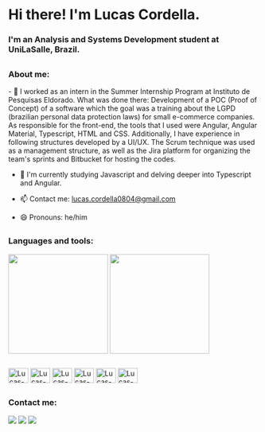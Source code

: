 <h1 >Hi there! I'm Lucas Cordella.</h1>

### I'm an Analysis and Systems Development student at UniLaSalle, Brazil. 

##
<h3>About me:</h3>
- 🔭 I worked as an intern in the Summer Internship Program at Instituto de Pesquisas Eldorado. What was done there: Development of a POC (Proof of Concept) of a software which the goal was a training about the LGPD (brazilian personal data protection laws) for small e-commerce companies. As responsible for the front-end, the tools that I used were Angular, Angular Material, Typescript, HTML and CSS. Additionally, I have experience in following structures developed by a UI/UX. The Scrum technique was used as a management structure, as well as the Jira platform for organizing the team's sprints and Bitbucket for hosting the codes.
  
- 🌱 I'm currently studying Javascript and delving deeper into Typescript and Angular. 
  
- 📫 Contact me: lucas.cordella0804@gmail.com
  
- 😄 Pronouns: he/him

##
<h3>Languages and tools:</h3>
<picture>
  <img height=200 align="center" src="https://github-readme-stats.vercel.app/api?username=lucascordella&show_icons=true&theme=cobalt" />
</picture>
<picture>
  <img height=200 align="center" src="https://github-readme-stats.vercel.app/api/top-langs?username=lucascordella&layout=compact&langs_count=8&card_width=320" />
</picture>

##
<div style="display: inline_block">
  <img align="center" alt="Lucas-HTML" height="30" width="40" src="https://cdn.jsdelivr.net/gh/devicons/devicon@latest/icons/html5/html5-original.svg" />
  <img align="center" alt="Lucas-CSS" height="30" width="40" src="https://cdn.jsdelivr.net/gh/devicons/devicon@latest/icons/css3/css3-original.svg" />
  <img align="center" alt="Lucas-Javascript" height="30" width="40" src="https://cdn.jsdelivr.net/gh/devicons/devicon@latest/icons/javascript/javascript-original.svg" />
  <img align="center" alt="Lucas-Typescript" height="30" width="40" src="https://cdn.jsdelivr.net/gh/devicons/devicon@latest/icons/typescript/typescript-original.svg" />
  <img align="center" alt="Lucas-Angular" height="30" width="40" src="https://cdn.jsdelivr.net/gh/devicons/devicon@latest/icons/angularjs/angularjs-original.svg" />
  <img align="center" alt="Lucas-AngularMaterial" height="30" width="40" src="https://cdn.jsdelivr.net/gh/devicons/devicon@latest/icons/angularmaterial/angularmaterial-original.svg" />
</div>

##
<h3>Contact me:</h3>
<div> 
  <a href="https://instagram.com/lucas_cordella" target="_blank"><img src="https://img.shields.io/badge/-Instagram-%23E4405F?style=for-the-badge&logo=instagram&logoColor=white" target="_blank"></a>
  <a href = "mailto:lucas.cordella0804@gmail.com"><img src="https://img.shields.io/badge/-Gmail-%23333?style=for-the-badge&logo=gmail&logoColor=white" target="_blank"></a>
  <a href="https://www.linkedin.com/in/lucascordelladev" target="_blank"><img src="https://img.shields.io/badge/-LinkedIn-%230077B5?style=for-the-badge&logo=linkedin&logoColor=white" target="_blank"></a> 
  
</div>
